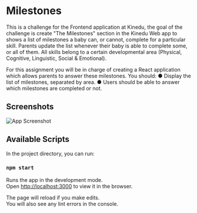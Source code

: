 


# Milestones

This is a challenge for the Frontend application at Kinedu, the goal of the challenge is create "The Milestones" section in the Kinedu Web app to shows a list of milestones a baby can, or cannot, complete for a particular skill. Parents update the list whenever their baby is able to complete some, or all of them. All skills belong to a certain developmental area (Physical, Cognitive, Linguistic, Social & Emotional).

For this assignment you will be in charge of creating a React application which allows parents to answer these milestones. You should: 
● Display the list of milestones, separated by area.
● Users should be able to answer which milestones are completed or not.



## Screenshots

![App Screenshot](https://i.pinimg.com/564x/01/bc/c5/01bcc5bd977a3d813fa345a255dab80e.jpg)



## Available Scripts

In the project directory, you can run:

### `npm start`

Runs the app in the development mode.\
Open [http://localhost:3000](http://localhost:3000) to view it in the browser.

The page will reload if you make edits.\
You will also see any lint errors in the console.
